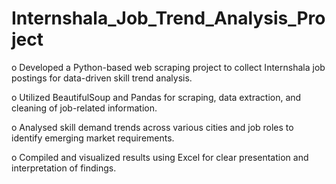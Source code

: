 # Internshala_Job_Trend_Analysis_Project
o Developed a Python-based web scraping project to collect Internshala job postings for data-driven skill trend analysis.

o Utilized BeautifulSoup and Pandas for scraping, data extraction, and cleaning of job-related information. 

o Analysed skill demand trends across various cities and job roles to identify emerging market requirements.

o Compiled and visualized results using Excel for clear presentation and interpretation of findings.
